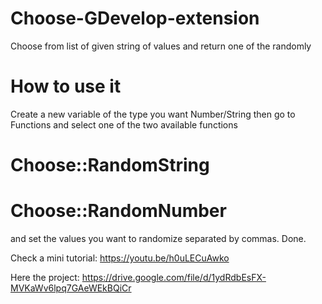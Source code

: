 # Choose-GDevelop-extension
Choose from list of given string of values and return one of the randomly

# How to use it
Create a new variable of the type you want Number/String then go to Functions and select one of the two available functions
# Choose::RandomString 
# Choose::RandomNumber 
and set the values you want to randomize separated by commas.
Done.

Check a mini tutorial: https://youtu.be/h0uLECuAwko

Here the project: https://drive.google.com/file/d/1ydRdbEsFX-MVKaWv6lpq7GAeWEkBQiCr
